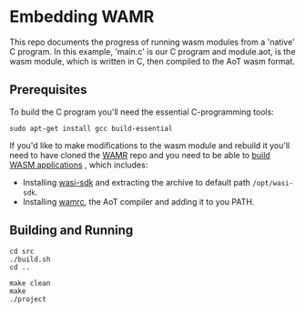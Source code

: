 # Embedding WAMR

This repo documents the progress of running wasm modules from a 'native' 
C program. In this example, 'main.c' is our C program and module.aot, is 
the wasm module, which is written in C, then compiled to the AoT wasm
format.

## Prerequisites

To build the C program you'll need the essential C-programming tools:

```
sudo apt-get install gcc build-essential
```

If you'd like to make modifications to the wasm module and rebuild it you'll 
need to have cloned the [WAMR](https://github.com/bytecodealliance/wasm-micro-runtime)
repo and you need to be able to [build WASM applications](https://github.com/bytecodealliance/wasm-micro-runtime/blob/main/doc/build_wasm_app.md)
, which includes:
* Installing [wasi-sdk](https://github.com/WebAssembly/wasi-sdk/releases)
and extracting the archive to default path ```/opt/wasi-sdk```.
* Installing [wamrc](https://github.com/bytecodealliance/wasm-micro-runtime#build-wamrc-aot-compiler),
the AoT compiler and adding it to you PATH.

## Building and Running

```
cd src
./build.sh
cd ..

make clean
make
./project
```


